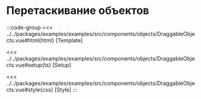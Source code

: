 # Перетаскивание объектов

<script lang="ts" setup>
import MapComponent from 'examples/src/components/objects/DraggableObjects.vue';
</script>

<map-component/>

:::code-group
<<< ../../packages/examples/examples/src/components/objects/DraggableObjects.vue#html{html} [Template]

<<< ../../packages/examples/examples/src/components/objects/DraggableObjects.vue#setup{ts} [Setup]

<<< ../../packages/examples/examples/src/components/objects/DraggableObjects.vue#style{css} [Style]
:::
